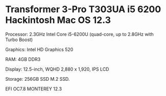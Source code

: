# Transformer 3-Pro T303UA i5 6200 Hackintosh  Mac OS 12.3

 Processor: 2.3GHz Intel Core i5-6200U (quad-core, up to 2.8GHz with Turbo Boost)

 Graphics: Intel HD Graphics 520

 RAM: 4GB DDR3

 Display: 12.5-inch, WQHD 2,880 x 1,920, IPS LCD

 Storage: 256GB SSD M.2 SSD.

 EFI OC7.8 MONTEREY 12.3
